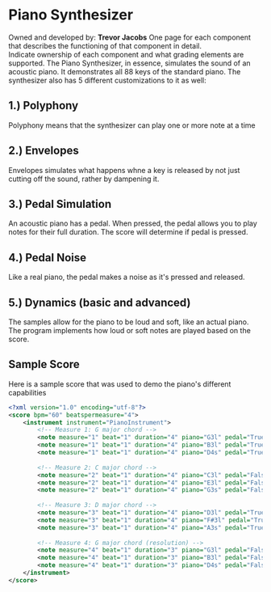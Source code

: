 # Piano Synthesizer
Owned and developed by: **Trevor Jacobs**
One page for each component that describes the functioning of that component in detail.  
Indicate ownership of each component and what grading elements are supported.
The Piano Synthesizer, in essence, simulates the sound of an acoustic piano. 
It demonstrates all 88 keys of the standard piano. The synthesizer also has 5 different
customizations to it as well:

## 1.) Polyphony
Polyphony means that the synthesizer can play one or more note at a time

## 2.) Envelopes
Envelopes simulates what happens whne a key is released by not just cutting
off the sound, rather by dampening it.

## 3.) Pedal Simulation
An acoustic piano has a pedal. When pressed, the pedal allows you to play notes for their full duration. The score will determine if pedal is pressed.

## 4.) Pedal Noise
Like a real piano, the pedal makes a noise as it's pressed and released.

## 5.) Dynamics (basic and advanced)
The samples allow for the piano to be loud and soft, like an actual piano. The program implements how loud or soft notes are played based on the score.


## Sample Score
Here is a sample score that was used to demo the piano's different capabilities
```xml
<?xml version="1.0" encoding="utf-8"?>
<score bpm="60" beatspermeasure="4">
    <instrument instrument="PianoInstrument">
        <!-- Measure 1: G major chord -->
        <note measure="1" beat="1" duration="4" piano="G3l" pedal="True"/>
        <note measure="1" beat="1" duration="4" piano="B3l" pedal="True"/>
        <note measure="1" beat="1" duration="4" piano="D4s" pedal="True"/>
        
        <!-- Measure 2: C major chord -->
        <note measure="2" beat="1" duration="4" piano="C3l" pedal="False"/>
        <note measure="2" beat="1" duration="4" piano="E3l" pedal="False"/>
        <note measure="2" beat="1" duration="4" piano="G3s" pedal="False"/>
        
        <!-- Measure 3: D major chord -->
        <note measure="3" beat="1" duration="4" piano="D3l" pedal="True"/>
        <note measure="3" beat="1" duration="4" piano="F#3l" pedal="True"/>
        <note measure="3" beat="1" duration="4" piano="A3s" pedal="True"/>
        
        <!-- Measure 4: G major chord (resolution) -->
        <note measure="4" beat="1" duration="3" piano="G3l" pedal="False"/>
        <note measure="4" beat="1" duration="3" piano="B3l" pedal="False"/>
        <note measure="4" beat="1" duration="3" piano="D4s" pedal="False"/>
    </instrument>
</score>


```
